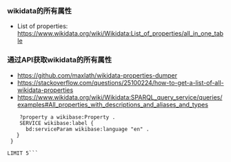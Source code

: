 ### wikidata的所有属性

* List of properties: https://www.wikidata.org/wiki/Wikidata:List_of_properties/all_in_one_table

### 通过API获取wikidata的所有属性

* https://github.com/maxlath/wikidata-properties-dumper
* https://stackoverflow.com/questions/25100224/how-to-get-a-list-of-all-wikidata-properties
* https://www.wikidata.org/wiki/Wikidata:SPARQL_query_service/queries/examples#All_properties_with_descriptions_and_aliases_and_types

```SELECT ?property ?propertyLabel WHERE {
    ?property a wikibase:Property .
    SERVICE wikibase:label {
      bd:serviceParam wikibase:language "en" .
   }
 }

LIMIT 5```
